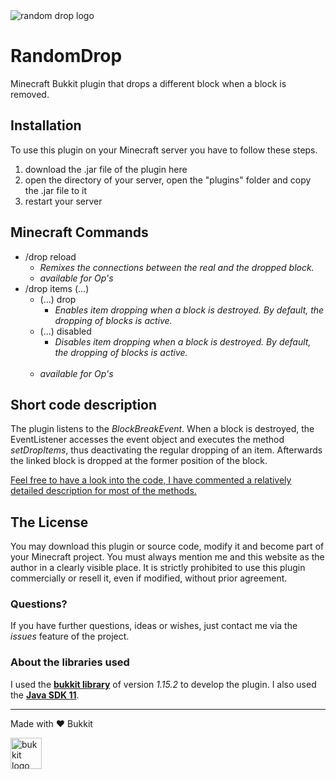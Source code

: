 <img alt="random drop logo" src="https://i.imgur.com/Ujzf5Mv.png">

# RandomDrop
Minecraft Bukkit plugin that drops a different block when a block is removed.

## Installation
To use this plugin on your Minecraft server you have to follow these steps.

1. download the .jar file of the plugin here
2. open the directory of your server, open the "plugins" folder and copy the .jar file to it
3. restart your server

## Minecraft Commands
- /drop reload
   - *Remixes the connections between the real and the dropped block.*
   - *available for Op's*
- /drop items (...)
   - (...) drop
      - *Enables item dropping when a block is destroyed. By default, the dropping of blocks is active.*
   - (...) disabled
      - *Disables item dropping when a block is destroyed. By default, the dropping of blocks is active.* <br> <br>
   - *available for Op's*

## Short code description
The plugin listens to the *BlockBreakEvent*. When a block is destroyed, the EventListener accesses the event object and executes the method *setDropItems*, thus deactivating the regular dropping of an item. Afterwards the linked block is dropped at the former position of the block.

<ins>Feel free to have a look into the code, I have commented a relatively detailed description for most of the methods.</ins>

## The License
You may download this plugin or source code, modify it and become part of your Minecraft project. You must always mention me and this website as the author in a clearly visible place. It is strictly prohibited to use this plugin commercially or resell it, even if modified, without prior agreement.

### Questions?
If you have further questions, ideas or wishes, just contact me via the *issues* feature of the project.

### About the libraries used
I used the [__bukkit library__](https://dev.bukkit.org/) of version *1.15.2* to develop the plugin. I also used the [__Java SDK 11__](https://www.java.com/en/download/).

----
Made with ❤️ Bukkit

<img width="50" alt="bukkit logo" src="http://i.imgur.com/igYbvzR.png">